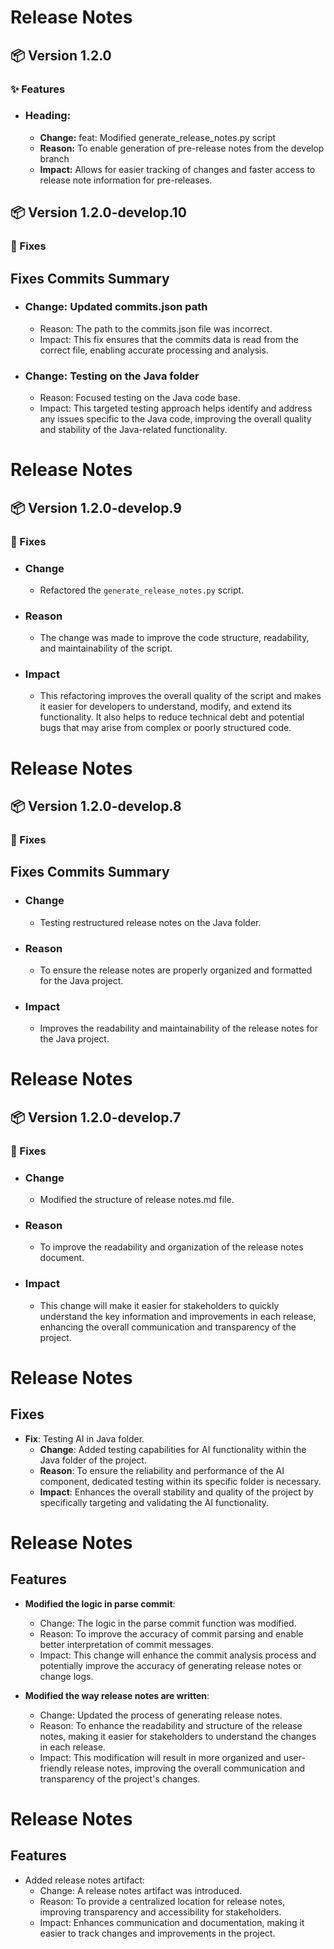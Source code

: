 # Release Notes

## 📦 Version 1.2.0

### ✨ Features

- ### Heading: 
    - **Change:** feat: Modified generate_release_notes.py script
    - **Reason:** To enable generation of pre-release notes from the develop branch
    - **Impact:** Allows for easier tracking of changes and faster access to release note information for pre-releases.

## 📦 Version 1.2.0-develop.10

### 🐛 Fixes

## Fixes Commits Summary

- ### Change: Updated commits.json path
    - Reason: The path to the commits.json file was incorrect.
    - Impact: This fix ensures that the commits data is read from the correct file, enabling accurate processing and analysis.

- ### Change: Testing on the Java folder
    - Reason: Focused testing on the Java code base.
    - Impact: This targeted testing approach helps identify and address any issues specific to the Java code, improving the overall quality and stability of the Java-related functionality.

# Release Notes

## 📦 Version 1.2.0-develop.9

### 🐛 Fixes

- ### Change
    - Refactored the `generate_release_notes.py` script.

- ### Reason
    - The change was made to improve the code structure, readability, and maintainability of the script.

- ### Impact
    - This refactoring improves the overall quality of the script and makes it easier for developers to understand, modify, and extend its functionality. It also helps to reduce technical debt and potential bugs that may arise from complex or poorly structured code.

# Release Notes

## 📦 Version 1.2.0-develop.8

### 🐛 Fixes

## Fixes Commits Summary

- ### Change
    - Testing restructured release notes on the Java folder.

- ### Reason
    - To ensure the release notes are properly organized and formatted for the Java project.

- ### Impact
    - Improves the readability and maintainability of the release notes for the Java project.

# Release Notes

## 📦 Version 1.2.0-develop.7

### 🐛 Fixes

- ### Change
    - Modified the structure of release notes.md file.
- ### Reason
    - To improve the readability and organization of the release notes document.
- ### Impact
    - This change will make it easier for stakeholders to quickly understand the key information and improvements in each release, enhancing the overall communication and transparency of the project.

# Release Notes

## Fixes

- **Fix**: Testing AI in Java folder.
  - **Change**: Added testing capabilities for AI functionality within the Java folder of the project.
  - **Reason**: To ensure the reliability and performance of the AI component, dedicated testing within its specific folder is necessary.
  - **Impact**: Enhances the overall stability and quality of the project by specifically targeting and validating the AI functionality.

# Release Notes

## Features

- **Modified the logic in parse commit**:
    - Change: The logic in the parse commit function was modified.
    - Reason: To improve the accuracy of commit parsing and enable better interpretation of commit messages.
    - Impact: This change will enhance the commit analysis process and potentially improve the accuracy of generating release notes or change logs.

- **Modified the way release notes are written**:
    - Change: Updated the process of generating release notes.
    - Reason: To enhance the readability and structure of the release notes, making it easier for stakeholders to understand the changes in each release.
    - Impact: This modification will result in more organized and user-friendly release notes, improving the overall communication and transparency of the project's changes.

# Release Notes

## Features

- Added release notes artifact:
    - Change: A release notes artifact was introduced.
    - Reason: To provide a centralized location for release notes, improving transparency and accessibility for stakeholders.
    - Impact: Enhances communication and documentation, making it easier to track changes and improvements in the project.
